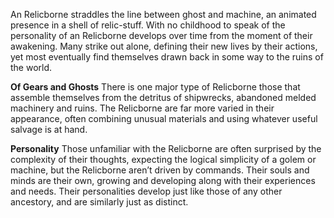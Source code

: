 An Relicborne straddles the line between ghost and machine, an animated presence in a shell of relic-stuff. With no childhood to speak of the personality of an Relicborne develops over time from the moment of their awakening. Many strike out alone, defining their new lives by their actions, yet most eventually find themselves drawn back in some way to the ruins of the world.

**Of Gears and Ghosts**
There is one major type of Relicborne those that assemble themselves from the detritus of shipwrecks, abandoned melded machinery and ruins. The Relicborne are far more varied in their appearance, often combining unusual materials and using whatever useful salvage is at hand.

**Personality**
Those unfamiliar with the Relicborne are often surprised by the complexity of their thoughts, expecting the logical simplicity of a golem or machine, but the Relicborne aren’t driven by commands. Their souls and minds are their own, growing and developing along with their experiences and needs. Their personalities develop just like those of any other ancestory, and are similarly just as distinct.

